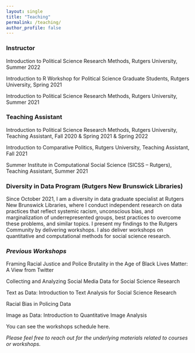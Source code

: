 ```yaml
---
layout: single
title: "Teaching"
permalink: /teaching/
author_profile: false
---
```


### Instructor 

Introduction to Political Science Research Methods, Rutgers University, Summer 2022

Introduction to R Workshop for Political Science Graduate Students, Rutgers University, Spring 2021

Introduction to Political Science Research Methods, Rutgers University, Summer 2021

### Teaching Assistant

Introduction to Political Science Research Methods, Rutgers University, Teaching Assistant, Fall 2020 & Spring 2021 & Spring 2022

Introduction to Comparative Politics, Rutgers University, Teaching Assistant, Fall 2021

<a style="text-decoration:none" href="https://sicss.io/2021/rutgers/" target = "blank_"> Summer Institute in Computational Social Science (SICSS – Rutgers)</a>, Teaching Assistant, Summer 2021 

### Diversity in Data Program (Rutgers New Brunswick Libraries) 

Since October 2021, I am a diversity in data graduate specialist at Rutgers New Brunswick Libraries, where I conduct independent research on data practices that reflect systemic racism, unconscious bias, and marginalization of underrepresented groups, best practices to overcome these problems, and similar topics. I present my findings to the Rutgers Community by delivering workshops. I also deliver workshops on quantitative and computational methods for social science research.

### <i>Previous Workshops </i>

Framing Racial Justice and Police Brutality in the Age of Black Lives Matter: A View from Twitter

Collecting and Analyzing Social Media Data for Social Science Research 

Text as Data: Introduction to Text Analysis for Social Science Research

Racial Bias in Policing Data

Image as Data: Introduction to Quantitative Image Analysis

You can see the workshops schedule  <a style="text-decoration:none" href = "https://libcal.rutgers.edu/calendar/nblworkshops?cid=4537&t=d&d=0000-00-00&cal=4537&inc=0" target = "blank_"> here</a>.  

<i> Please feel free to reach out for the underlying materials related to courses or workshops.</i>





